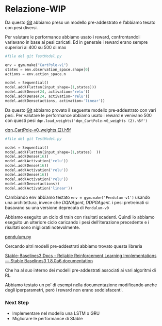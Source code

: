 # Relazione-WIP

Da questo [Git](https://github.com/tahmiid/DQNCartPoleAI) abbiamo preso un modello pre-addestrato e l’abbiamo tesato con pesi diversi. 

Per valutare le performance abbiamo usato i reward, confrontandoli variavano in base ai pesi caricati. Ed in generale i reward erano sempre superiori ai 400 su 500 di max

```python
#file del git TestModel.py

env = gym.make("CartPole-v1")
states = env.observation_space.shape[0]
actions = env.action_space.n

model = Sequential()
model.add(Flatten(input_shape=(1,states)))
model.add(Dense(24, activation='relu'))
model.add(Dense(24, activation='relu'))
model.add(Dense(actions, activation='linear'))
```

Da questo [Git](https://github.com/matthiasplappert/keras-rl-weights) abbiamo provato il seguente modello pre-addestrato con vari pesi. Per valutare le performance abbiamo usato i reward e venivano 500 con questi pesi `dqn.load_weights('dqn_CartPole-v0_weights (2).h5f')`

[dqn_CartPole-v0_weights (2).h5f](Relazione%204b914fbdb58d4d789cd0b129dd906494/dqn_CartPole-v0_weights_(2).h5f)

```python
#file del git TestModel.py

model = Sequential()
model.add(Flatten(input_shape=(1,states)  ))
model.add(Dense(16))
model.add(Activation('relu'))
model.add(Dense(16))
model.add(Activation('relu'))
model.add(Dense(16))
model.add(Activation('relu'))
model.add(Dense(actions))
model.add(Activation('linear'))
```

Cambiando env abbiamo testato `env = gym.make('Pendulum-v1')` usando una architettura, invece che *DQNAgent*, *DDPGAgent.* i pesi pretreinati si basavano su una versione deprecata di `Pendulum-v0` 

Abbiamo eseguito un ciclo di train con risultati scadenti. Quindi lo abbiamo eseguito un ulteriore ciclo caricando i pesi dell’iterazione precedente e i risultati sono migliorati notevolmente. 

[pendulum.py](/Progetto-Iaia-Masiero/TestPendulum.py/)

Cercando altri modelli pre-addestrati abbiamo trovato questa libreria 

[Stable-Baselines3 Docs - Reliable Reinforcement Learning Implementations — Stable Baselines3 1.8.0a6 documentation](https://stable-baselines3.readthedocs.io/en/master/index.html)

Che ha al suo interno dei modelli pre-addestrati associati ai vari algoritmi di RL.

Abbiamo testato un po’ di esempi nella documentazione modificando anche degli iperparametri, però i reward non erano soddisfacenti.

### Next Step

- Implementare nel modello una LSTM o GRU
- Migliorare le performance di Stable
